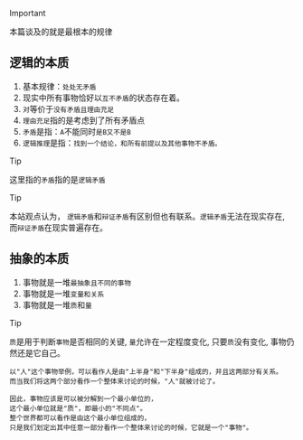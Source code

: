 > [!IMPORTANT]
> 本篇谈及的就是最根本的规律

## 逻辑的本质

1. 基本规律：`处处无矛盾`
2. 现实中所有事物恰好以`互不矛盾`的状态存在着。
3. `对`等价于`没有矛盾且理由充足`
4. `理由充足`指的是考虑到了所有矛盾点
5. `矛盾`是指：`A`不能同时`是B又不是B`
6. `逻辑推理`是指：`找到一个结论，和所有前提以及其他事物不矛盾。`

> [!TIP]
> 这里指的`矛盾`指的是`逻辑矛盾`

> [!TIP]
> 本站观点认为， `逻辑矛盾`和`辩证矛盾`有区别但也有联系。`逻辑矛盾`无法在现实存在, 而`辩证矛盾`在现实普遍存在。

## 抽象的本质

1. 事物就是一堆`最抽象且不同的事物`
2. 事物就是一堆`变量和关系`
3. 事物就是一堆`质`和`量`

> [!TIP]
> `质`是用于判断`事物`是否相同的关键, `量`允许在一定程度变化, 只要`质`没有变化, 事物仍然还是它自己。

```
以"人"这个事物举例，可以看作人是由"上半身"和"下半身"组成的，并且这两部分有关系。
而当我们将这两个部分看作一个整体来讨论的时候，"人"就被讨论了。

因此，事物应该是可以被分解到一个最小单位的，
这个最小单位就是"质"，即最小的"不同点"。
整个世界都可以看作是由这个最小单位组成的，
只是我们划定出其中任意一部分看作一个整体来讨论的时候，它就是一个"事物"。
```
